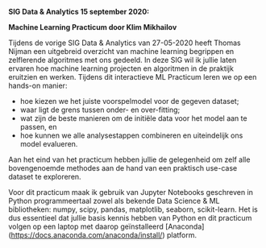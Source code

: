 **SIG Data & Analytics 15 september 2020:**

**Machine Learning Practicum door Klim Mikhailov**

Tijdens de vorige SIG Data & Analytics van 27-05-2020 heeft Thomas Nijman een uitgebreid overzicht van machine learning begrippen en zelflerende algoritmes met ons gedeeld. In deze SIG wil ik jullie laten ervaren hoe machine learning projecten en algoritmen in de praktijk eruitzien en werken. Tijdens dit interactieve ML Practicum leren we op een hands-on manier:

- hoe kiezen we het juiste voorspelmodel voor de gegeven dataset;
- waar ligt de grens tussen onder- en over-fitting;
- wat zijn de beste manieren om de initiële data voor het model aan te passen, en 
- hoe kunnen we alle analysestappen combineren en uiteindelijk ons model evalueren.

Aan het eind van het practicum hebben jullie de gelegenheid om zelf alle bovengenoemde methodes aan de hand van een praktisch use-case dataset te exploreren.

Voor dit practicum maak ik gebruik van Jupyter Notebooks geschreven in Python programmeertaal zowel als bekende Data Science & ML bibliotheken: numpy, scipy, pandas, matplotlib, seaborn, scikit-learn. Het is dus essentieel dat jullie basis kennis hebben van Python en dit practicum volgen op een laptop met daarop geïnstalleerd [Anaconda] (https://docs.anaconda.com/anaconda/install/) platform.
